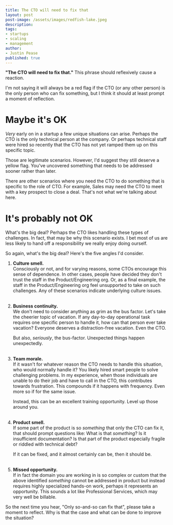 ```yaml
---
title: The CTO will need to fix that
layout: post
post-image: /assets/images/redfish-lake.jpeg
description: 
tags:
- startups
- scaling
- management
author: 
- Justin Pease
published: true
---
```


**"The CTO will need to fix that."** This phrase should reflexively cause a
reaction. 

I'm not saying it will always be a red flag if the CTO (or any other person) is
the only person who can fix something, but I think it should at least prompt a
moment of reflection.

# Maybe it's OK

*Very* early on in a startup a few unique situations can arise. Perhaps the CTO
is the only technical person at the company. Or perhaps technical staff were
hired so recently that the CTO has not yet ramped them up on this specific
topic.

Those are legitimate scenarios. However, I'd suggest they still deserve a yellow
flag. You've uncovered something that needs to be addressed sooner rather than
later.

There are other scenarios where you need the CTO to do something that is
specific to the role of CTO. For example, Sales may need the CTO to meet with
a key prospect to close a deal. That's not what we're talking about here.

# It's probably not OK

What's the big deal? Perhaps the CTO likes handling these types of challenges.
In fact, that may be why this scenario exists. I bet most of us are less likely
to hand off a responsibility we really enjoy doing ourself.

So again, what's the big deal? Here's the five angles I'd consider.

1. **Culture smell.**  
Consciously or not, and for varying reasons, some CTOs encourage this sense of
dependence. In other cases, people have decided they don't trust the staff in
the Product/Engineering org. Or, as a final example, the staff in the
Product/Engineering org feel unsupported to take on such challenges. Any of
these scenarios indicate underlying culture issues.  
&nbsp;  

2. **Business continuity.**  
We don't need to consider anything as grim as the bus factor. Let's take the
cheerier topic of vacation. If any day-to-day operational task requires one
specific person to handle it, how can that person ever take vacation? Everyone
deserves a distraction-free vacation. Even the CTO.

    But also, *seriously*, the bus-factor. Unexpected things happen unexpectedly.  
&nbsp;  

3. **Team morale.**  
If it wasn't for whatever reason the CTO needs to handle this situation, who
would normally handle it? You likely hired smart people to solve challenging
problems. In my experience, when those individuals are unable to do their job
and have to call in the CTO, this contributes towards frustration. This
compounds if it happens with frequency. Even more so if for the same issue.

    Instead, this can be an excellent training opportunity. Level up those
around you.  
&nbsp;  

4. **Product smell.**  
If some part of the product is so *something* that only the CTO can fix it,
that should prompt questions like: What is that *something*? Is it insufficient
documentation? Is that part of the product especially fragile or riddled with
technical debt?

    If it can be fixed, and it almost certainly can be, then it should be.  
&nbsp;  

5. **Missed opportunity.**  
If in fact the domain you are working in is so complex or custom that the above
identified *something* cannot be addressed in product but instead requires
highly specialized hands-on work, perhaps it represents an opportunity. This
sounds a lot like Professional Services, which may very well be billable.

So the next time you hear, "Only so-and-so can fix that", please take a moment
to reflect. Why is that the case and what can be done to improve the situation?
